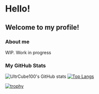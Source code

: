 <!--
**UltraCube100/UltraCube100** is a ✨ _special_ ✨ repository because its `README.md` (this file) appears on your GitHub profile.

Here are some ideas to get you started:

- 🔭 I’m currently working on ...
- 🌱 I’m currently learning ...
- 👯 I’m looking to collaborate on ...
- 🤔 I’m looking for help with ...
- 💬 Ask me about ...
- 📫 How to reach me: ...
- 😄 Pronouns: ...
- ⚡ Fun fact: ...
-->

# Hello!
## Welcome to my profile!
### About me
WIP. Work in progress

### My GitHub Stats

![UltrCube100's GitHub stats](https://github-readme-stats.vercel.app/api?username=UltraCube100&count_private=true) [![Top Langs](https://github-readme-stats.vercel.app/api/top-langs/?username=UltraCube100&langs_count=10&layout=compact&hide=python)](https://github.com/anuraghazra/github-readme-stats)


[![trophy](https://github-profile-trophy.vercel.app/?username=UltraCube100&no-frame=true)](https://github.com/ryo-ma/github-profile-trophy)

  
